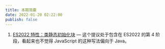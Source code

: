 ```yaml
---
title: 本期简要
date: 2022-01-20 02:22:00
publish: false
---
```


1. [ES2022 特性：类静态初始化块](./ES2022_Feature_Class_Static_Initialization_Blocks.md) — 这个提议处于包含在 ES2022 的第 4 阶段，看起来也不觉得 JavaScript 的这种写法偏向于 Java。
